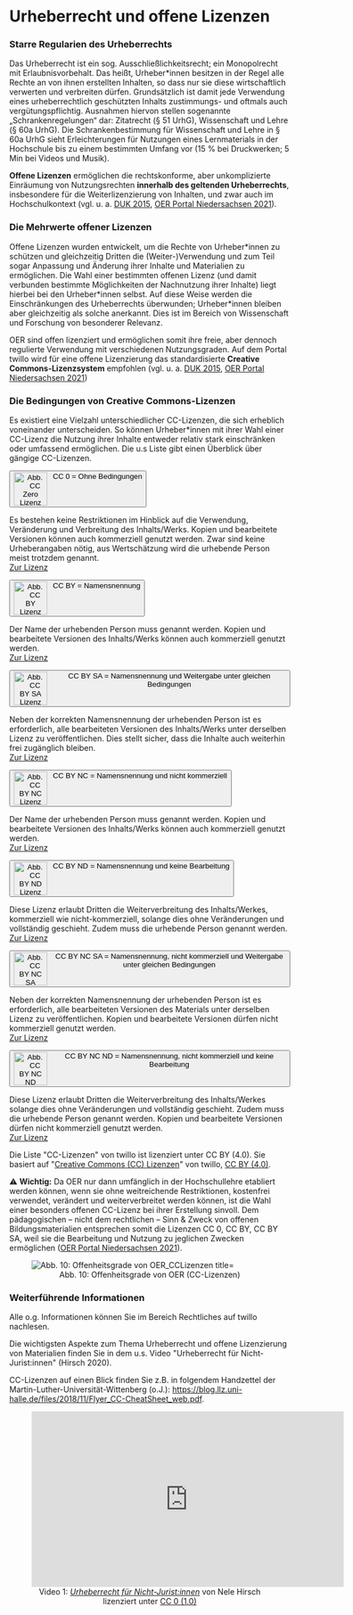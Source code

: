 # Urheberrecht und offene Lizenzen 

### Starre Regularien des Urheberrechts

Das Urheberrecht ist ein sog. Ausschließlichkeitsrecht; ein Monopolrecht mit Erlaubnisvorbehalt. Das heißt, Urheber\*innen besitzen in der Regel alle Rechte an von ihnen erstellten Inhalten, so dass nur sie diese wirtschaftlich verwerten und verbreiten dürfen. Grundsätzlich ist damit jede Verwendung eines urheberrechtlich geschützten Inhalts zustimmungs- und oftmals auch vergütungspflichtig. Ausnahmen hiervon stellen sogenannte „Schrankenregelungen“ dar: Zitatrecht (§ 51 UrhG), Wissenschaft und Lehre (§ 60a UrhG).
Die Schrankenbestimmung für Wissenschaft und Lehre in § 60a UrhG sieht Erleichterungen für Nutzungen eines Lernmaterials in der Hochschule bis zu einem bestimmten Umfang vor (15 % bei Druckwerken; 5 Min bei Videos und Musik).

<b>Offene Lizenzen</b> ermöglichen die rechtskonforme, aber unkomplizierte Einräumung von Nutzungsrechten <b>innerhalb des geltenden Urheberrechts</b>, insbesondere für die Weiterlizenzierung von Inhalten, und zwar auch im Hochschulkontext (vgl. u. a. <a aria-describedby="Quellenlink Unesco 2019" href="https://www.unesco.de/sites/default/files/2018-01/DUK_Leitfaden_OER_in_der_Hochschulbildung_2015_barrierefrei-1.pdf" target="_blank">DUK 2015</a>, <a aria-describedby="Link zum OER Portal Niedersachsen" href="https://www.oernds.de/oer/legal.html" target="_blank">OER Portal Niedersachsen 2021</a>).

### Die Mehrwerte offener Lizenzen

Offene Lizenzen wurden entwickelt, um die Rechte von Urheber\*innen zu schützen und gleichzeitig Dritten die (Weiter-)Verwendung und zum Teil sogar Anpassung und Änderung ihrer Inhalte und Materialien zu ermöglichen. Die Wahl einer bestimmten offenen Lizenz (und damit verbunden bestimmte Möglichkeiten der Nachnutzung ihrer Inhalte) liegt hierbei bei den Urheber\*innen selbst. Auf diese Weise werden die Einschränkungen des Urheberrechts überwunden; Urheber\*innen bleiben aber gleichzeitig als solche anerkannt. Dies ist im Bereich von Wissenschaft und Forschung von besonderer Relevanz.

OER sind offen lizenziert und ermöglichen somit ihre freie, aber dennoch regulierte Verwendung mit verschiedenen Nutzungsgraden. Auf dem Portal twillo wird für eine offene Lizenzierung das standardisierte <B>Creative Commons-Lizenzsystem</B> empfohlen (vgl. u. a. <a aria-describedby="Quellenlink Unesco 2019" href="https://www.unesco.de/sites/default/files/2018-01/DUK_Leitfaden_OER_in_der_Hochschulbildung_2015_barrierefrei-1.pdf" target="_blank">DUK 2015</a>, <a aria-describedby="Link zum OER Portal Niedersachsen" href="https://www.oernds.de/oer/legal.html" target="_blank">OER Portal Niedersachsen 2021</a>)

### Die Bedingungen von Creative Commons-Lizenzen

Es existiert eine Vielzahl unterschiedlicher CC-Lizenzen, die sich erheblich voneinander unterscheiden. So können Urheber*innen mit ihrer Wahl einer CC-Lizenz die Nutzung ihrer Inhalte entweder relativ stark einschränken oder umfassend ermöglichen. Die u.s Liste gibt einen Überblick über gängige CC-Lizenzen.

<!-- Script fürs Accordion -->
<script>
var acc = document.getElementsByClassName("accordion");

for (var i = 0; i < acc.length; i++) {
  acc[i].addEventListener("click", function() {
    var panel = this.nextElementSibling;
    /* if panel already open */
    if (panel.style.maxHeight) {
      this.classList.toggle('activeA', false);
    	panel.style.maxHeight = null;
      return;
    }
    /* else */
  	 for (var j = 0; j < acc.length; j++) {
    	acc[j].classList.toggle('activeA', false)
    	var p = acc[j].nextElementSibling;
    	p.style.maxHeight = null;
    }
    this.classList.toggle('activeA', true);
    panel.style.maxHeight = panel.scrollHeight + "px";

  });
}
</script>

<div>
   <button class="accordion"><img src="images/creative-commons_cc-zero.svg" style="float:left;margin:0 10px 0 0" alt="Abb. CC Zero Lizenz" title="CC Zero Lizenz" height="60"/>CC 0 = Ohne Bedingungen</button>
   <div class="panel">
      <p>Es bestehen keine Restriktionen im Hinblick auf die Verwendung, Veränderung und Verbreitung des Inhalts/Werks. Kopien und bearbeitete Versionen können auch kommerziell genutzt werden. Zwar sind keine Urheberangaben nötig, aus Wertschätzung wird die urhebende Person meist trotzdem genannt. 
        <br> <a aria-describedby="Link zur CC Zero Lizenz" href="https://creativecommons.org/publicdomain/zero/1.0/deed.de" target="_blank">Zur Lizenz</a></p>
   </div>
   <button class="accordion">CC BY = Namensnennung<img src="images/creative-commons_cc-by.svg" style="float:left;margin:0 10px 0 0" alt="Abb. CC BY Lizenz" title="CC BY Lizenz" height="60"/></button>
   <div class="panel">
      <p>Der Name der urhebenden Person muss genannt werden. Kopien und bearbeitete Versionen des Inhalts/Werks können auch kommerziell genutzt werden.
     <br> <a aria-describedby="Link zur CC BY Lizenz" href="https://creativecommons.org/licenses/by/4.0/deed.de" target="_blank">Zur Lizenz</a></p>
   </div>
   <button class="accordion"><img src="images/creative-commons_cc-by-sa.svg" style="float:left;margin:0 10px 0 0" alt="Abb. CC BY SA Lizenz" title="CC BY SA Lizenz" height="60"/>CC BY SA = Namensnennung und Weitergabe unter gleichen Bedingungen</button>
   <div class="panel">
      <p>Neben der korrekten Namensnennung der urhebenden Person ist es erforderlich, alle bearbeiteten Versionen des Inhalts/Werks unter derselben Lizenz zu veröffentlichen. Dies stellt sicher, dass die Inhalte auch weiterhin frei zugänglich bleiben.
     <br> <a aria-describedby="Link zur CC BY SA Lizenz" href="https://creativecommons.org/licenses/by-sa/4.0/deed.de" target="_blank">Zur Lizenz</a></p>
   </div>
   <button class="accordion"><img src="images/creative-commons_cc-by-nc.svg" style="float:left;margin:0 10px 0 0" alt="Abb. CC BY NC Lizenz" title="CC BY NC Lizenz" height="60"/>CC BY NC = Namensnennung und nicht kommerziell</button>
   <div class="panel">
      <p>Der Name der urhebenden Person muss genannt werden. Kopien und bearbeitete Versionen des Inhalts/Werks können auch kommerziell genutzt werden.
     <br> <a aria-describedby="Link zur CC BY NC Lizenz" href="https://creativecommons.org/licenses/by-nc/4.0/deed.de" target="_blank">Zur Lizenz</a></p>
   </div>
   <button class="accordion"><img src="images/creative-commons_cc-by-nd.svg" style="float:left;margin:0 10px 0 0" alt="Abb. CC BY ND Lizenz" title="CC BY ND Lizenz" height="60"/>CC BY ND = Namensnennung und keine Bearbeitung</button>
   <div class="panel">
      <p>Diese Lizenz erlaubt Dritten die Weiterverbreitung des Inhalts/Werkes, kommerziell wie nicht-kommerziell, solange dies ohne Veränderungen und vollständig geschieht. Zudem muss die urhebende Person genannt werden.
     <br> <a aria-describedby="Link zur CC BY ND Lizenz" href="https://creativecommons.org/licenses/by-nd/4.0/deed.de" target="_blank">Zur Lizenz</a></p>
   </div>
   <button class="accordion"><img src="images/creative-commons_cc-by-nc-sa.svg" style="float:left;margin:0 10px 0 0" alt="Abb. CC BY NC SA Lizenz" title="CC BY NC SA Lizenz" height="60"/>CC BY NC SA = Namensnennung, nicht kommerziell und Weitergabe unter gleichen Bedingungen</button>
   <div class="panel">
      <p>Neben der korrekten Namensnennung der urhebenden Person ist es erforderlich, alle bearbeiteten Versionen des Materials unter derselben Lizenz zu veröffentlichen. Kopien und bearbeitete Versionen dürfen nicht kommerziell genutzt werden.
     <br> <a aria-describedby="Link zur CC BY NC SA Lizenz" href="https://creativecommons.org/licenses/by-nc-nd/4.0/deed.de" target="_blank">Zur Lizenz</a></p>
   </div>
   <button class="accordion"><img src="images/creative-commons_cc-by-nc-nd.vg.svg" style="float:left;margin:0 10px 0 0" alt="Abb. CC BY NC ND Lizenz" title="CC BY NC ND Lizenz" height="60"/>CC BY NC ND = Namensnennung, nicht kommerziell und keine Bearbeitung</button>
   <div class="panel">
      <p>Diese Lizenz erlaubt Dritten die Weiterverbreitung des Inhalts/Werkes solange dies ohne Veränderungen und vollständig geschieht. Zudem muss die urhebende Person genannt werden. Kopien und bearbeitete Versionen dürfen nicht kommerziell genutzt werden.
     <br> <a aria-describedby="Link zur CC BY NC ND Lizenz" href="https://creativecommons.org/licenses/by-nc-nd/4.0/deed.de" target="_blank">Zur Lizenz</a></p>
   </div>
</div>

<l>Die Liste  "CC-Lizenzen" von twillo ist lizenziert unter CC BY (4.0). Sie basiert auf "<a aria-describedby="Link zur Quelle (OER Portal Niedersachsen)" href="https://www.oernds.de/oer/legal.html" target="_blank">Creative Commons (CC) Lizenzen</a>" von twillo, <a aria-describedby="Link zur Quelle (CreativeCommons Seite)" href="https://creativecommons.org/licenses/by/4.0/deed.de" target="_blank">CC BY (4.0)</a>.</l>

&#9888;&#65039; <b>Wichtig:</b> Da OER nur dann umfänglich in der Hochschullehre etabliert werden können, wenn sie ohne weitreichende Restriktionen, kostenfrei verwendet, verändert und weiterverbreitet werden können, ist die Wahl einer besonders offenen CC-Lizenz bei ihrer Erstellung sinvoll. Dem pädagogischen – nicht dem rechtlichen – Sinn & Zweck von offenen Bildungsmaterialien entsprechen somit die Lizenzen CC 0, CC BY, CC BY SA, weil sie die Bearbeitung und Nutzung zu jeglichen Zwecken ermöglichen (<a aria-describedby="Link zum OER Portal Niedersachsen" href="https://www.oernds.de/oer/legal.html" target="_blank">OER Portal Niedersachsen 2021</a>).

<figure>
  <img src="images/Offenheitsgrade von OER_CCLizenzen.svg" alt="Abb. 10: Offenheitsgrade von OER_CCLizenzen title="Abb. 1: Offenheitsgrade von OER_CCLizenzen"/>
  <figcaption style="text-align:center;font-size:14px;">Abb. 10: Offenheitsgrade von OER (CC-Lizenzen)</figcaption>
</figure>

### Weiterführende Informationen

Alle o.g. Informationen können Sie im Bereich Rechtliches auf twillo nachlesen.

Die wichtigsten Aspekte zum Thema Urheberrecht und offene Lizenzierung von Materialien finden Sie in dem u.s. Video "Urheberrecht für Nicht-Jurist:innen" (Hirsch 2020).

CC-Lizenzen auf einen Blick finden Sie z.B. in folgendem Handzettel der Martin-Luther-Universität-Wittenberg (o.J.): <a aria-describedby="Link zum Handzettel der Martin-Luther-Universität-Wittenberg" href="https://blog.llz.uni-halle.de/files/2018/11/Flyer_CC-CheatSheet_web.pdf" target="_blank">https://blog.llz.uni-halle.de/files/2018/11/Flyer_CC-CheatSheet_web.pdf</a>.

<figure>
  <iframe width="560" height="315" src="https://www.youtube-nocookie.com/embed/E955up7vtCk" frameborder="0" allow="accelerometer; autoplay; clipboard-write; encrypted-media; gyroscope; picture-in-picture" allowfullscreen name="Urheberrecht von und für Nicht-Jurist:innen"></iframe>
  <figcaption style="text-align:center;font-size:14px;">Video 1: <a aria-describedby="Urheberrecht für Nicht-Jurist:innen" href="https://www.youtube.com/watch?v=E955up7vtCk" target="_blank"><I>Urheberrecht für Nicht-Jurist:innen</I></a> von Nele Hirsch lizenziert unter <a href="https://creativecommons.org/publicdomain/zero/1.0/" target="_blank">CC 0 (1.0)</a></figcaption>
</figure>
